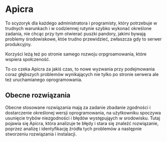# Apicra 
To scyzoryk dla każdego administratora i programisty, który potrzebuje w trudnych warunkach i w codziennej rutynie szybko wykonać określone zadania, nie chcąc przy tym otwierać puszki pandory, jakimi bywają problemy środowiskowe, któe trudno przewidzieć, zwłaszcza gdy to serwer produkcyjny.

Korzyści leżą też po stronie samego rozwoju orpgroamowania, które wspiera społczeność.

To co czeka Apicra za jakiś czas, to nowe wyzwania przy podejmowania coraz głębszych problemów wynikających nie tylko po stronie serwera ale też uruchamianego oprogramowania.

## Obecne rozwiązania
Obecne stosowane rozwiązania mają za zadanie zbadanie zgodności i dostarczenie określonej wersji oprogramowania,
na użytkowniku spoczywa usunięcie trybów niezgodności i błędów występująych w srodowisku.
Tutaj pojawia się Apicra, która analizuje te błędy i stara się znaleźć rozwiązanie, poprzez analizę i identyfikację źródła tych problemów a następnie stworzeniu rozwiązania i instalacji.
